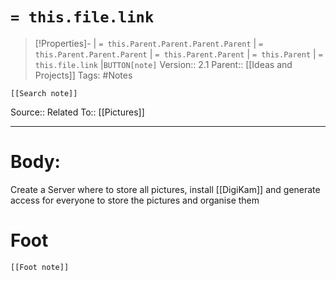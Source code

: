 # `= this.file.link`
>[!Properties]- | `= this.Parent.Parent.Parent.Parent` |  `= this.Parent.Parent.Parent` | `= this.Parent.Parent` | `= this.Parent` | `= this.file.link` |`BUTTON[note]` 
>Version:: 2.1
>Parent:: [[Ideas and Projects]]
>Tags: #Notes
```meta-bind-embed
[[Search note]]
```
Source::
Related To:: [[Pictures]]
***
# Body:
Create a Server where to store all pictures, install [[DigiKam]] and generate access for everyone to store the pictures and organise  them








# Foot
```meta-bind-embed
[[Foot note]]
``` 